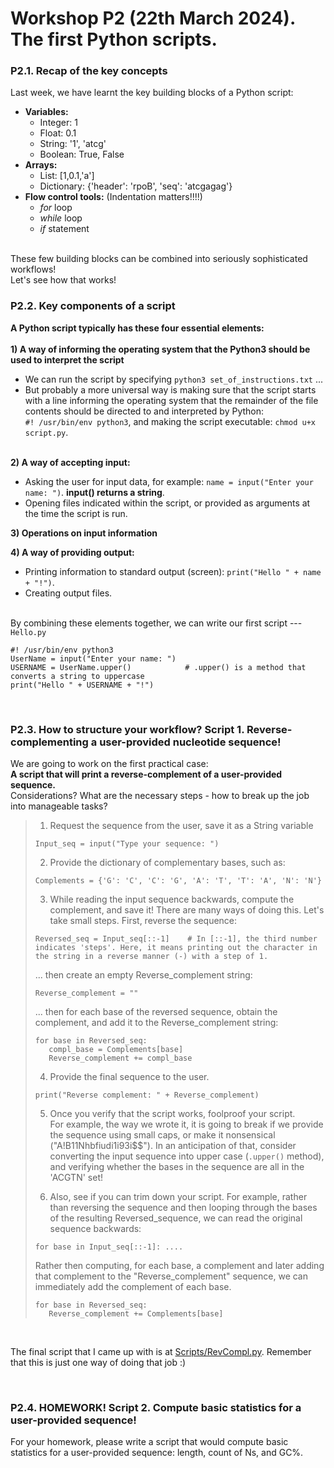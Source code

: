# Workshop P2 (22th March 2024). The first Python scripts.
  
### P2.1. Recap of the key concepts
Last week, we have learnt the key building blocks of a Python script:  
* **Variables:**  
  * Integer: 1
  * Float: 0.1
  * String: '1', 'atcg'
  * Boolean: True, False
* **Arrays:**  
  * List: [1,0.1,'a']
  * Dictionary: {'header': 'rpoB', 'seq': 'atcgagag'}
* **Flow control tools:** (Indentation matters!!!!)
  * *for* loop  
  * *while* loop  
  * *if* statement  
  
&nbsp;  
These few building blocks can be combined into seriously sophisticated workflows!  
Let's see how that works!
&nbsp;  
  
### P2.2. Key components of a script
**A Python script typically has these four essential elements:**  
&nbsp;  
**1) A way of informing the operating system that the Python3 should be used to interpret the script**  
  * We can run the script by specifying `python3 set_of_instructions.txt` ...   
  * But probably a more universal way is making sure that the script starts with a line informing the operating system that the remainder of the file contents should be directed to and interpreted by Python:  
  `#! /usr/bin/env python3`, and making the script executable: `chmod u+x script.py`.  
&nbsp;  
  
**2) A way of accepting input:**  
  * Asking the user for input data, for example: `name = input("Enter your name: ")`. **input() returns a string**.  
  * Opening files indicated within the script, or provided as arguments at the time the script is run.
&nbsp;  
  
**3) Operations on input information**
&nbsp;  
    
**4) A way of providing output:**  
  * Printing information to standard output (screen): `print("Hello " + name + "!")`.  
  * Creating output files.  
&nbsp;  
  
By combining these elements together, we can write our first script --- `Hello.py`
```
#! /usr/bin/env python3
UserName = input("Enter your name: ")
USERNAME = UserName.upper()            # .upper() is a method that converts a string to uppercase
print("Hello " + USERNAME + "!")
```  
&nbsp;  
  
### P2.3. How to structure your workflow? Script 1. Reverse-complementing a user-provided nucleotide sequence!
  
We are going to work on the first practical case:  
**A script that will print a reverse-complement of a user-provided sequence.**  
Considerations?  What are the necessary steps - how to break up the job into manageable tasks?
&nbsp;   
> 1. Request the sequence from the user, save it as a String variable
> ```
> Input_seq = input("Type your sequence: ")
> ```  
>  
> 2. Provide the dictionary of complementary bases, such as:
> ```
> Complements = {'G': 'C', 'C': 'G', 'A': 'T', 'T': 'A', 'N': 'N'}
> ```
>  
> 3. While reading the input sequence backwards, compute the complement, and save it! There are many ways of doing this. Let's take small steps. First, reverse the sequence:
> ```
> Reversed_seq = Input_seq[::-1]    # In [::-1], the third number indicates 'steps'. Here, it means printing out the character in the string in a reverse manner (-) with a step of 1.  
> ```  
> ... then create an empty Reverse_complement string:
> ```
> Reverse_complement = ""
> ```  
> ... then for each base of the reversed sequence, obtain the complement, and add it to the Reverse_complement string:
> ```
> for base in Reversed_seq:
>    compl_base = Complements[base]
>    Reverse_complement += compl_base
> ```
> 
> 4. Provide the final sequence to the user.
> ```
> print("Reverse complement: " + Reverse_complement)
> ```
>  
> 5. Once you verify that the script works, foolproof your script.   
> For example, the way we wrote it, it is going to break if we provide the sequence using small caps, or make it nonsensical ("A!B11Nhbfiudi1i93i$$"). In an anticipation of that, consider converting the input sequence into upper case (`.upper()` method), and verifying whether the bases in the sequence are all in the 'ACGTN' set!
> 
> 
> 6. Also, see if you can trim down your script.
> For example, rather than reversing the sequence and then looping through the bases of the resulting Reversed_sequence, we can read the original sequence backwards:
> ```
> for base in Input_seq[::-1]: ....
> ```
> Rather then computing, for each base, a complement and later adding that complement to the "Reverse_complement" sequence, we can immediately add the complement of each base.
> ```
> for base in Reversed_seq:
>    Reverse_complement += Complements[base]
> ```
  
&nbsp;   
  
The final script that I came up with is at [Scripts/RevCompl.py](Scripts/RevCompl.py). Remember that this is just one way of doing that job :)
  
&nbsp;   
  
  
### P2.4. HOMEWORK! Script 2. Compute basic statistics for a user-provided sequence!

For your homework, please write a script that would compute basic statistics for a user-provided sequence: length, count of Ns, and GC%.  
  
